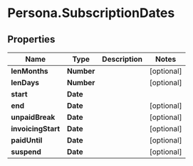 # Persona.SubscriptionDates

## Properties
Name | Type | Description | Notes
------------ | ------------- | ------------- | -------------
**lenMonths** | **Number** |  | [optional] 
**lenDays** | **Number** |  | [optional] 
**start** | **Date** |  | 
**end** | **Date** |  | [optional] 
**unpaidBreak** | **Date** |  | [optional] 
**invoicingStart** | **Date** |  | [optional] 
**paidUntil** | **Date** |  | [optional] 
**suspend** | **Date** |  | [optional] 



